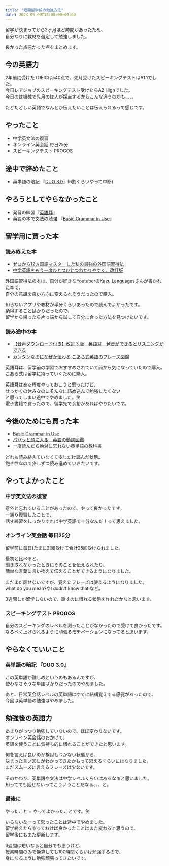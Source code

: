 ```yaml
---
title: "短期留学前の勉強方法"
date: 2024-05-09T13:08:00+09:00
---
```



留学が決まってから2ヶ月ほど時間があったため、  
自分なりに教材を選定して勉強しました。

良かった点悪かった点をまとめます。

## 今の英語力

2年前に受けたTOEICは540点で、先月受けたスピーキングテストはA1.1でした。  
今日レアジョブのスピーキングテスト受けたらA2 Highでした。  
今日のは機械で先月のは人が採点するからこんな違うのかも、、、。

たどたどしい英語でなんとか伝えたいことは伝えられるって感じです。

## やったこと

- 中学英文法の復習
- オンライン英会話 毎日25分
- スピーキングテスト PROGOS

## 途中で辞めたこと

- 英単語の暗記 『[DUO 3.0](https://amzn.asia/d/0HViB8n)』(6割くらいやって中断)


## やろうとしてやらなかったこと

- 発音の練習『[英語耳](https://amzn.asia/d/dUvBv1X)』
- 英語の本で文法の勉強 『[Basic Grammar in Use](https://amzn.asia/d/9bzAx5T)』


## 留学用に買った本
### 読み終えた本

- [ゼロから12ヵ国語マスターした私の最強の外国語習得法](https://amzn.asia/d/g0bP6pv)
- [中学英語をもう一度ひとつひとつわかりやすく。改訂版](https://amzn.asia/d/5MDYnPV)

外国語習得法の本は、自分が好きなYoutuberのKazu Languagesさんが書かれた本で、  
自分の意識を良い方向に変えられそうだったので購入。

知らないアプリや教材が半分くらいあったので読んでよかったです。  
納得することばかりだったので、  
留学から帰ったら片っ端から試して自分に合った方法を見つけたいです。

### 読み途中の本

- [【音声ダウンロード付き】改訂３版　英語耳　発音ができるとリスニングができる](https://amzn.asia/d/dUvBv1X)
- [カンタンなのになぜか伝わる こあら式英語のフレーズ図鑑](https://amzn.asia/d/cgrvIyK)

英語耳は、留学前の学習でおすすめされていて前から気になっていたので購入。  
こあら式は留学に持っていくために購入。  

英語耳はある程度やっておこうと思ったけど、  
せっかくの休みなのにそんなに詰め込んで勉強したくない  
と思ってしまい途中でやめました。笑  
電子書籍で買ったので、留学先で余裕があればやりたいです。


## 今後のためにも買った本

- [Basic Grammar in Use](https://amzn.asia/d/9bzAx5T)
- [パパッと頭に入る　英語の動詞図鑑](https://amzn.asia/d/eDEzk3r)
- [一度読んだら絶対に忘れない英単語の教科書](https://amzn.asia/d/4SP3NE1)

どれも読み終えていなくて少しだけ読んだ状態。  
飽き性なので少しずつ読み進めていきたいです。


## やってよかったこと

### 中学英文法の復習

意外と忘れていることがあったので、やって良かったです。  
一通り復習したことで、  
話す練習をしっかりすれば中学英語で十分なんだ！って思えました。


### オンライン英会話 毎日25分

留学前に毎日(たまに2回)受けて合計25回受けられました。

最初と比べると、  
聞き取れなかったときにそのことを伝えられたり、  
簡単な言葉に言い換えて伝えることができるようになりました。

まだまだ話せないですが、覚えたフレーズは使えるようになりました。  
what do you mean?やI dodn't know that!など。

3週間しか留学しないので、話すのに慣れる状態を作れたかなと思います。

### スピーキングテスト PROGOS

自分のスピーキングのレベルを測ったことがなかったので受けて良かったです。  
なるべく上げられるように頑張るモチベーションになってると思います。

## やらなくていいこと

### 英単語の暗記 『DUO 3.0』

この英単語が難しめというのもあるんですが、  
使わなさそうな単語ばかりだったのでやめました。  

あと、日常英会話レベルの英単語はすでに結構覚えてる感覚があったので、  
今回は英単語の勉強はやめました。

## 勉強後の英語力

あまりがっつり勉強していないので、ほぼ変わりないです。  
オンライン英会話のおかげで、  
英語を使うことに気持ち的に慣れることができたと思います。

何を言えば良いのか検討もつかない状態から、  
決まった言い回しがわかってきたかもって思えるくらいにはなりました。  
まだスムーズに言えるフレーズは少ないです。

そのかわり、英単語や文法は中学レベルくらいはあるなぁと思いました。  
知ってても話せないってこういうことだなぁ、、、と。


### 最後に

やったこと = やってよかったことです。笑

いらないなーって思ったことは途中でやめました。  
留学終えたらやっておけば良かったことはまた変わると思うので、  
留学後にもまた更新します。


3週間は短いなぁと自分でも思うけど、  
授業時間のみで換算しても100時間くらいは勉強するので、  
身になるように勉強頑張ってきたいです。